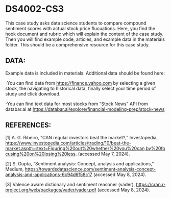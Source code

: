 # DS4002-CS3

This case study asks data science students to compare compound sentiment scores with actual stock price flucuations. Here, you find the hook document and rubric which will explain the content of the case study. Then you will find example code, articles, and example data in the materials folder. This should be a comprehensive resource for this case study. 


## DATA:
Example data is included in materials: Additional data should be found here:

-You can find  data from https://finance.yahoo.com by selecting a given stock, the navigating to historical data, finally select your time period of study and click  download.

-You can find text data for most stocks from “Stock News” API from databar.ai at https://databar.ai/explore/financial-modeling-prep/stock-news 

## REFERENCES:

[1] A. G. Ribeiro, “CAN regular investors beat the market?,” Investopedia, https://www.investopedia.com/articles/trading/10/beat-the-market.asp#:~:text=Figuring%20out%20whether%20you%20can,by%20focusing%20on%20losing%20less. (accessed May 7, 2024).

[2] S. Gupta, “Sentiment analysis: Concept, analysis and applications,” Medium, https://towardsdatascience.com/sentiment-analysis-concept-analysis-and-applications-6c94d6f58c17 (accessed May 8, 2024). 

[3] Valence aware dictionary and sentiment reasoner (vader), https://cran.r-project.org/web/packages/vader/vader.pdf (accessed May 8, 2024). 

